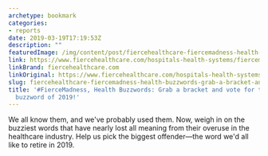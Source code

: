 ```yaml
---
archetype: bookmark
categories:
- reports
date: 2019-03-19T17:19:53Z
description: ""
featuredImage: /img/content/post/fiercehealthcare-fiercemadness-health-buzzwords-grab-a-bracket-and-vote-for-the-most-overused-buzzword-of-2019.png
link: https://www.fiercehealthcare.com/hospitals-health-systems/fiercemadness-health-buzzwords-grab-a-bracket-and-get-ready-to-vote-for
linkBrand: fiercehealthcare.com
linkOriginal: https://www.fiercehealthcare.com/hospitals-health-systems/fiercemadness-health-buzzwords-grab-a-bracket-and-get-ready-to-vote-for
slug: fiercehealthcare-fiercemadness-health-buzzwords-grab-a-bracket-and-vote-for-the-most-overused-buzzword-of-2019
title: '#FierceMadness, Health Buzzwords: Grab a bracket and vote for the most overused
  buzzword of 2019!'
---
```

We all know them, and we've probably used them. Now, weigh in on the buzziest words that have nearly lost all meaning from their overuse in the healthcare industry. Help us pick the biggest offender—the word we'd all like to retire in 2019.